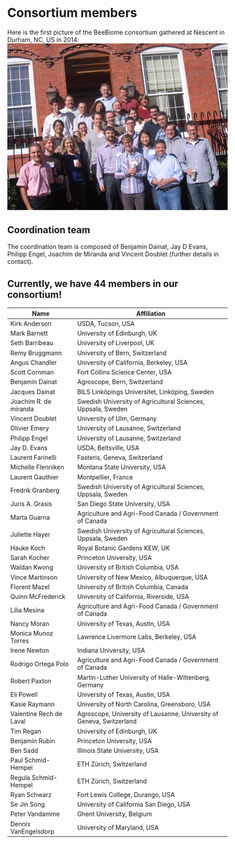 # Consortium members

Here is the first picture of the BeeBiome consortium gathered at Nescent in Durham, NC, US in 2014:
![Consortium members](https://github.com/BeeBiome-consortium/beebiome-data-portal/raw/${GITHUB_BRANCH}/beebiome-docs/assets/beebiome_consortium_members_2014.jpg)

## Coordination team

The coordination team is composed of Benjamin Dainat, Jay D Evans, Philipp Engel, Joachim de Miranda and Vincent Doublet (further details in contact).

## Currently, we have 44 members in our consortium!

| Name | Affiliation | 
| - | - |
Kirk Anderson | USDA, Tucson, USA
Mark Barnett | University of Edinburgh, UK
Seth Barribeau | University of Liverpool, UK
Remy Bruggmann | University of Bern, Switzerland
Angus Chandler | University of California, Berkeley, USA
Scott Cornman | Fort Collins Science Center, USA
Benjamin Dainat | Agroscope, Bern, Switzerland
Jacques Dainat | BILS Linköpings Universitet, Linköping, Sweden
Joachim R. de miranda | Swedish University of Agricultural Sciences, Uppsala, Sweden
Vincent Doublet | University of Ulm, Germany
Olivier Emery | University of Lausanne, Switzerland
Philipp Engel | University of Lausanne, Switzerland
Jay D. Evans | USDA, Beltsville, USA
Laurent Farinelli | Fasteris, Geneva, Switzerland
Michelle Flenniken | Montana State University, USA
Laurent Gauthier | Montpellier, France
Fredrik Granberg | Swedish University of Agricultural Sciences, Uppsala, Sweden
Juris A. Grasis | San Diego State University, USA
Marta Guarna | Agriculture and Agri-Food Canada / Government of Canada
Juliette Hayer | Swedish University of Agricultural Sciences, Uppsala, Sweden
Hauke Koch | Royal Botanic Gardens KEW, UK
Sarah Kocher | Princeton University, USA
Waldan Kwong | University of British Columbia, USA
Vince Martinson | University of New Mexico, Albuquerque, USA
Florent Mazel | University of British Columbia, Canada
Quinn McFrederick | University of California, Riverside, USA
Lilia Mesina | Agriculture and Agri-Food Canada / Government of Canada
Nancy Moran | University of Texas, Austin, USA
Monica Munoz Torres | Lawrence Livermore Labs, Berkeley, USA
Irene Newton | Indiana University, USA
Rodrigo Ortega Polo | Agriculture and Agri-Food Canada / Government of Canada
Robert Paxton | Martin-Luther University of Halle-Wittenberg, Germany
Eli Powell | University of Texas, Austin, USA
Kasie Raymann | University of North Carolina, Greensboro, USA
Valentine Rech de Laval | Agroscope, University of Lausanne, University of Geneva, Switzerland
Tim Regan | University of Edinburgh, UK
Benjamin Rubin | Princeton University, USA
Ben Sadd | Illinois State University, USA
Paul Schmid-Hempel | ETH Zürich, Switzerland
Regula Schmid-Hempel | ETH Zürich, Switzerland
Ryan Schwarz | Fort Lewis College, Durango, USA
Se Jin Song | University of California San Diego, USA
Peter Vandamme | Ghent University, Belgium
Dennis VanEngelsdorp | University of Maryland, USA
